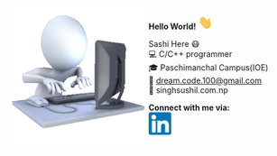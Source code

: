 <img src="./code.gif" width=250px  align="left">


**Hello World!** <img src = "./hi.gif" width =25 height=25 ><br>

Sashi Here :mask:<br>
:computer: C/C++ programmer<br>
:mortar_board: Paschimanchal Campus(IOE)<br>
:e-mail: dream.code.100@gmail.com<br>
:link: singhsushil.com.np<br>

**Connect with me via:**<br>
[<img src="./index.png" width=40 height = "40">](https://www.linkedin.com/in/singh-sushil-376851178/)

